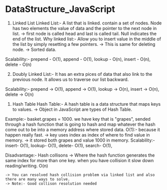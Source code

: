# DataStructure_JavaScript

1. Linked List
Linked List:- A list that is linked. contain a set of nodes. Node has two elements the value of data and the pointer to the next node in list.
-> first node is called head and last is called tail. Null indicates the end of the list.
Why linked list:- Allow you to insert value in the middle of the list by simply resetting a few pointers.
-> This is same for deleting node.
-> Sorted data.

Scalability:-
   prepend - O(1),
   append - O(1),
   lookup - O(n),
   insert - O(n),
   delete - O(n)

2. Doubly Linked List:- It has an extra pices of data that also link to the previous node. It allows us to traverse our list backward.

Scalability:-
prepend -> O(1),
append -> O(1),
lookup -> O(n),
insert -> O(n),
delete -> O(n)


1. Hash Table
Hash Table:- A hash table is a data structure that maps keys to values.
-> Object in JavaScript are types of Hash Table.

Example:- basket.grapes = 1000.
    we have key that is "grapes", sended through a hash function that is going to hash and map whatever the hash come out to be into a memory address where stored data.
     O(1):- because it happen really fast.
     -> key uses index as index of where to find value in memory.
     -> it stored both grapes and value 1000 in memory.
     Scalability:-
      insert- O(1),
      lookup- O(1),
      delete- O(1),
      search- O(1),

Disadvantage:- Hash collisons -> Where the hash function generates the same index for more than one key. when you have collision it slow down reading/writing. O(n)

    -> You can resolved hash collision problem via linked list and also there are many ways to solve.
    -> Note:- Good collison resolution needed

